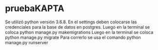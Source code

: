 # pruebaKAPTA
 Se utilizó python versión 3.6.8.
 En el settings deben colocarse las credenciales para la base de datos en postgres.
 Luego en la terminal se coloca python manage.py makemigrations
 Luego en la terminal se coloca python manage.py migrate
 Para correrlo se usa el comando python manage.py runserver
